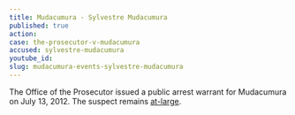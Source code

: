 ```yaml
---
title: Mudacumura - Sylvestre Mudacumura
published: true
action:
case: the-prosecutor-v-mudacumura
accused: sylvestre-mudacumura
youtube_id:
slug: mudacumura-events-sylvestre-mudacumura
---
```



The Office of the Prosecutor issued a public arrest warrant for Mudacumura on July 13, 2012. The suspect remains [at-large](http://allafrica.com/stories/201504151814.html).